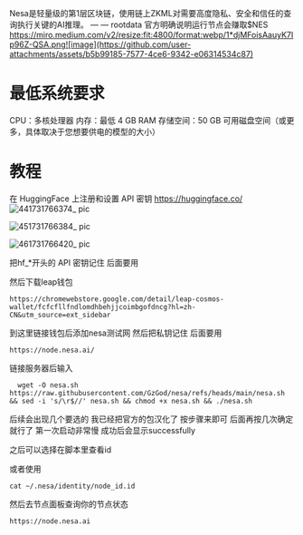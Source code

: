 Nesa是轻量级的第1层区块链，使用链上ZKML对需要高度隐私、安全和信任的查询执行关键的AI推理。 — — rootdata
官方明确说明运行节点会赚取$NES
https://miro.medium.com/v2/resize:fit:4800/format:webp/1*djMFoisAauyK7Ip96Z-QSA.png![image](https://github.com/user-attachments/assets/b5b99185-7577-4ce6-9342-e06314534c87)
# 最低系统要求
CPU：多核处理器
内存：最低 4 GB RAM
存储空间：50 GB 可用磁盘空间（或更多，具体取决于您想要供电的模型的大小）

# 教程
在 HuggingFace 上注册和设置 API 密钥 https://huggingface.co/
![441731766374_ pic](https://github.com/user-attachments/assets/271ab74a-0552-4683-a808-c0c65227d35b)

![451731766384_ pic](https://github.com/user-attachments/assets/55f763cf-be32-4d97-a5a2-5c09cebda796)

![461731766420_ pic](https://github.com/user-attachments/assets/edcf15e5-2327-470f-865c-ce2138a83bde)

把hf_*开头的 API 密钥记住 后面要用

然后下载leap钱包
```shell
https://chromewebstore.google.com/detail/leap-cosmos-wallet/fcfcfllfndlomdhbehjjcoimbgofdncg?hl=zh-CN&utm_source=ext_sidebar
   ```
到这里链接钱包后添加nesa测试网 然后把私钥记住 后面要用
```shell
https://node.nesa.ai/
   ```
链接服务器后输入
```shell
  wget -O nesa.sh https://raw.githubusercontent.com/GzGod/nesa/refs/heads/main/nesa.sh && sed -i 's/\r$//' nesa.sh && chmod +x nesa.sh && ./nesa.sh
   ```
后续会出现几个要选的
我已经把官方的包汉化了 按步骤来即可
后面再按几次确定就行了
第一次启动非常慢 成功后会显示successfully

之后可以选择在脚本里查看id

或者使用
```shell
cat ~/.nesa/identity/node_id.id
   ```

然后去节点面板查询你的节点状态
```shell
https://node.nesa.ai
   ```
